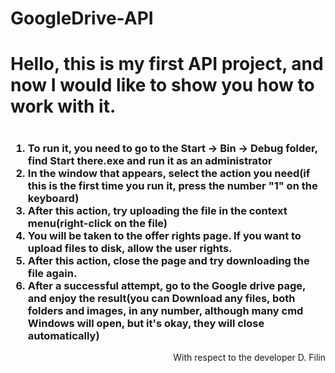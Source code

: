 # GoogleDrive-API
<h1>Hello, this is my first API project, and now I would like to show you how to work with it.<h1>
<h3><ol><li>
To run it, you need to go to the Start -> Bin -> Debug folder, find Start there.exe and run it as an administrator
</li>
<li>
In the window that appears, select the action you need(if this is the first time you run it, press the number "1" on the keyboard)
</li>
<li>
After this action, try uploading the file in the context menu(right-click on the file)
</li>
<li>
You will be taken to the offer rights page. If you want to upload files to disk, allow the user rights.
</li>
<li>
After this action, close the page and try downloading the file again.
</li>
<li>
After a successful attempt, go to the Google drive page, and enjoy the result(you can Download any files, both folders and images, in any number, although many cmd Windows will open, but it's okay, they will close automatically)
</li></ol></h3>
<p align = "right">
With respect to the developer D. Filin
</p>
